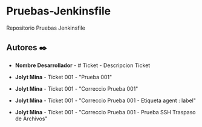 # Pruebas-Jenkinsfile
Repositorio Pruebas Jenkinsfile

## Autores ✒️
* **Nombre Desarrollador** - # Ticket - Descripcion Ticket

* **Jolyt Mina** - Ticket 001 - "Prueba 001"
* **Jolyt Mina** - Ticket 001 - "Correccio Prueba 001"
* **Jolyt Mina** - Ticket 001 - "Correccio Prueba 001 - Etiqueta agent : label"
* **Jolyt Mina** - Ticket 001 - "Correccio Prueba 001 - Prueba SSH Traspaso de Archivos"